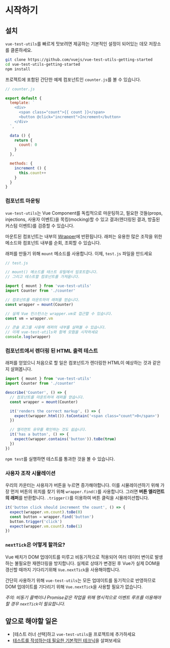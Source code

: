 # 시작하기

## 설치

`vue-test-utils`를 빠르게 맛보려면 제공하는 기본적인 설정이 되어있는 데모 저장소를 클론하세요.


``` bash
git clone https://github.com/vuejs/vue-test-utils-getting-started
cd vue-test-utils-getting-started
npm install
```

프로젝트에 포함된 간단한 예제 컴포넌트인 `counter.js`를 볼 수 있습니다.

```js
// counter.js

export default {
  template: `
    <div>
      <span class="count">{{ count }}</span>
      <button @click="increment">Increment</button>
    </div>
  `,

  data () {
    return {
      count: 0
    }
  },

  methods: {
    increment () {
      this.count++
    }
  }
}
```

### 컴포넌트 마운팅

`vue-test-utils`는 Vue Component를 독립적으로 마운팅하고, 필요한 것들(props, injections, 사용자 이벤트)을 목킹(mocking)할 수 있고 결과(렌더링된 결과, 방출된 커스텀 이벤트)를 검증할 수 있습니다.

마운트된 컴포넌트는 내부의 [Wrapper](./api/wrapper.md)에 반환됩니다. 래퍼는 유용한 많은 조작을 위한 메소드와 컴포넌트 내부를 순회, 조회할 수 있습니다.

래퍼를 만들기 위해 `mount` 메소드를 사용합니다. 이제, `test.js` 파일을 만드세요

```js
// test.js

// mount() 메소드를 테스트 유틸에서 임포트합니다.
// 그리고 테스트할 컴포넌트를 가져옵니다.

import { mount } from 'vue-test-utils'
import Counter from './counter'

// 컴포넌트를 마운트하여 래퍼를 얻습니다.
const wrapper = mount(Counter)

// 실제 Vue 인스턴스는 wrapper.vm로 접근할 수 있습니다.
const vm = wrapper.vm

// 콘솔 로그를 사용해 래퍼의 내부를 살펴볼 수 있습니다.
// 이제 vue-test-utils와 함께 모험을 시작하세요
console.log(wrapper)
```

### 컴포넌트에서 렌더링 된 HTML 출력 테스트

래퍼를 얻었으니 처음으로 할 일은 컴포넌트가 렌더링한 HTML이 예상하는 것과 같은지 살펴봅니다.

```js
import { mount } from 'vue-test-utils'
import Counter from './counter'

describe('Counter', () => {
  // 컴포넌트를 마운트하여 래퍼를 얻습니다.
  const wrapper = mount(Counter)

  it('renders the correct markup', () => {
    expect(wrapper.html()).toContain('<span class="count">0</span>')
  })

  // 엘리먼트 유무를 확인하는 것도 쉽습니다.
  it('has a button', () => {
    expect(wrapper.contains('button')).toBe(true)
  })
})
```

`npm test`를 실행하면 테스트를 통과한 것을 볼 수 있습니다.

### 사용자 조작 시뮬레이션

우리의 카운터는 사용자가 버튼을 누르면 증가해야합니다. 이를 시뮬레이션하기 위해 가장 먼저 버튼의 위치를 찾기 위해 `wrapper.find()`를 사용합니다. 그러면 **버튼 엘리먼트의 래퍼**를 반환합니다. `.trigger()`를 이용하여 버튼 클릭을 시뮬레이션합니다.

```js
it('button click should increment the count', () => {
  expect(wrapper.vm.count).toBe(0)
  const button = wrapper.find('button')
  button.trigger('click')
  expect(wrapper.vm.count).toBe(1)
})
```

### `nextTick`은 어떻게 할까요?

Vue 배치가 DOM 업데이트를 미루고 비동기적으로 적용되어 여러 데이터 변이로 발생하는 불필요한 재렌더링을 방지합니다. 실제로 상태가 변경된 후 Vue가 실제 DOM을 갱신할 때까지 기다리기위해 `Vue.nextTick`을 사용해야합니다.

간단히 사용하기 위해 `vue-test-utils`는 모든 업데이트를 동기적으로 반영하므로 DOM 업데이트를 기다리기 위해 `Vue.nextTick`을 사용할 필요가 없습니다.

*주의: 비동기 콜백이나 Promise같은 작업을 위해 명시적으로 이벤트 루프를 이용해야할 경우 `nextTick`이 필요합니다.*

## 앞으로 해야할 일은

- [테스트 러너 선택]하고 `vue-test-utils`을 프로젝트에 추가하세요
- [테스트를 작성하는데 필요한 기본적인 테크닉](./common-tips.md)을 살펴보세요
